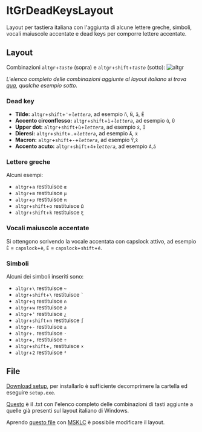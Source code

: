 # ItGrDeadKeysLayout
Layout per tastiera italiana con l'aggiunta di alcune lettere greche, simboli, vocali maiuscole accentate e dead keys per comporre lettere accentate.

## Layout
Combinazioni `altgr`+*`tasto`* (sopra) e `altgr`+`shift`+*`tasto`* (sotto): 
![altgr](../main/altgr.png)

*L'elenco completo delle combinazioni aggiunte al layout italiano si trova [qua](../main/combinazioni.txt), qualche esempio sotto.*
### Dead key
* **Tilde:** `altgr`+`shift`+`'`+*`lettera`*, ad esempio `ñ`, `Ñ`, `ã`, `Ẽ`
* **Accento circonflesso:** `altgr`+`shift`+`ì`+*`lettera`*, ad esempio `û`, `Û`
* **Upper dot:** `altgr`+`shift`+`ù`+*`lettera`*, ad esempio `ẋ`, `İ`
* **Dieresi:** `altgr`+`shift`+`.`+*`lettera`*, ad esempio `Ä`, `ẍ`
* **Macron:** `altgr`+`shift`+`-`+*`lettera`*, ad esempio `Ȳ`,`̄x`
* **Accento acuto:** `altgr`+`shift`+`4`+*`lettera`*, ad esempio `Á`,`á`
### Lettere greche
Alcuni esempi:
* `altgr`+`a` restituisce `α`
* `altgr`+`m` restituisce `μ`
* `altgr`+`p` restituisce `π`
* `altgr`+`shift`+`o` restituisce `Ω`
* `altgr`+`shift`+`k` restituisce `ξ`
### Vocali maiuscole accentate
Si ottengono scrivendo la vocale accentata con capslock attivo, ad esempio `È` = `capslock`+`è`, `É` = `capslock`+`shift`+`é`.
### Simboli
Alcuni dei simboli inseriti sono:
* `altgr`+`\` restituisce `~`
* `altgr`+`shift`+`\` restituisce ``` ` ```
* `altgr`+`q` restituisce `∩`
* `altgr`+`w` restituisce `∂`
* `altgr`+`'` restituisce `¿`
* `altgr`+`shift`+`n` restituisce `∫`
* `altgr`+`-` restituisce `±`
* `altgr`+`.` restituisce `·`
* `altgr`+`,` restituisce `÷`
* `altgr`+`shift`+`,` restituisce `×`
* `altgr`+`2` restituisce `²`
## File
[Download setup](../main/setup), per installarlo è sufficiente decomprimere la cartella ed eseguire `setup.exe`.

[Questo](../main/combinazioni.txt) è il .txt con l'elenco completo delle combinazioni di tasti aggiunte a quelle già presenti sul layout italiano di Windows.

Aprendo [questo file](../main/sorgente.klc) con [MSKLC](https://www.microsoft.com/en-us/download/details.aspx?id=102134) è possibile modificare il layout.
